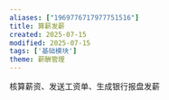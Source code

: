 ```yaml
---
aliases: ["1969776717977751516"]
title: 算薪发薪
created: 2025-07-15
modified: 2025-07-15
tags: ['基础模块']
theme: 薪酬管理
---
```


核算薪资、发送工资单、生成银行报盘发薪